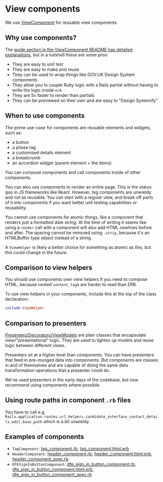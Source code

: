# View components

We use [ViewComponent](https://github.com/github/view_component) for reusable view components.

## Why use components?

The [guide section in the ViewComponent README has detailed explanations](https://github.com/github/view_component#guide), but in a nutshell these are some pros:

- They are easy to unit test
- They are easy to make and reuse
- They can be used to wrap things like GOV.UK Design System components
- They allow you to couple Ruby logic with a Rails partial without having to write the logic inside `erb`
- They are 5x faster to render than partials
- They can be previewed on their own and are easy to "Design Systemify"

## When to use components

The prime use-case for components are reusable elements and widgets, such as:

- a button
- a phase tag
- a customised details element
- a breadcrumb
- an accordion widget (parent element + the items)

You can compose components and call components inside of other components.

You can also use components to render an entire page. This is the status quo in JS frameworks like React. However, big components are unwieldy and not as reusable. You can start with a regular view, and break off parts of it into components if you want better unit testing capabilities or reusability.

You cannot use components for atomic things, like a component that renders just a formatted date string. At the time of writing it seems like using a `render` call with a component will also add HTML newlines before and after. The spacing cannot be removed using `.strip`, because it's an HTMLBuffer type object instead of a string.

A `ViewHelper` is likely a better choice for something as atomic as this, but this could change in the future.

## Comparison to view helpers

You should use components over view helpers if you need to compose HTML, because nested `content_tag`s are harder to read than ERB.

To use view helpers in your components, include this at the top of the class declaration:

```ruby
include ViewHelper
```

## Comparison to presenters

[Presenters/Decorators/ViewModels](https://nithinbekal.com/posts/rails-presenters/) are plain classes that encapsulate view/"presentational" logic. They are used to lighten up models and reuse logic between different views.

Presenters sit at a higher level than components. You can have presenters that feed in pre-munged data into components. But components are classes in and of themselves and are capable of doing the same data transformation operations that a presenter could do.

We've used presenters in the early days of the codebase, but now recommend using components where possible.

## Using route paths in component `.rb` files

You have to call e.g. `Rails.application.routes.url_helpers.candidate_interface_contact_details_edit_base_path` which is a bit unwieldy.

## Examples of components

- `TagComponent`: [tag_component.rb](../app/components/tag_component.rb), [tag_component.html.erb](../app/components/tag_component.html.erb)
- `HeaderComponent`: [header_component.rb](../app/components/header_component.rb), [header_component.html.erb](../app/components/header_component.html.erb), [header_component_spec.rb](../spec/components/header_component_spec.rb)
- `DfESignInButtonComponent`: [dfe_sign_in_button_component.rb](../app/components/dfe_sign_in_button_component.rb), [dfe_sign_in_button_component.html.erb](../app/components/dfe_sign_in_button_component.html.erb), [dfe_sign_in_button_component_spec.rb](../spec/components/dfe_sign_in_button_component_spec.rb)
